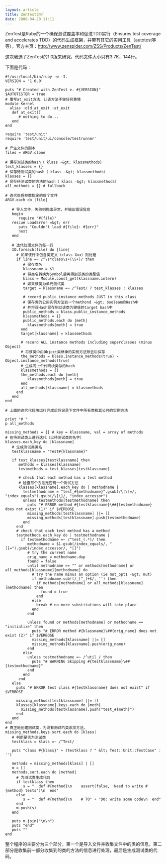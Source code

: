 ```yaml
--- 
layout: article
title: ZenTest分析
date: 2008-04-20 11:11
---
```

ZenTest是Ruby的一个确保测试覆盖率和促进TDD实行（Ensures test coverage and accelerates TDD）的代码生成框架，并带有其它的实用工具（autotest等等）。官方主页：http://www.zenspider.com/ZSS/Products/ZenTest/

这次我选了ZenTest的1.0版来研究，代码文件大小只有3.7K，144行。
<!--more-->
下面是代码：

    #!/usr/local/bin/ruby -w -I.
    VERSION = '1.0.0'

    puts "# Created with ZenTest v. #{VERSION}"
    $AUTOTESTER = true
    # 重写at_exit方法，让该方法不做任何事情
    module Kernel
      alias :old_at_exit :at_exit
       def at_exit()
          # nothing to do...
       end
    end
     
    require 'test/unit'
    require 'test/unit/ui/console/testrunner'
     
    # 产生文件的副本
    files = ARGV.clone
     
    # 保存测试类的hash（ klass -&gt; klassmethods）
    test_klasses = {}
    # 保存待测试类的hash（ klass -&gt; klassmethods）
    klasses = {}
    # 保存待测试类的方法的hash（ klass -&gt; klassmethods）
    all_methods = {} # fallback
     
    # 迭代处理参数指定的每个文件
    ARGV.each do |file|
     
       # 导入文件，失败则抛出异常，并输出错误信息
       begin
          require "#{file}"
       rescue LoadError =&gt; err
          puts "Couldn't load #{file}: #{err}"
          next
       end
     
       # 迭代处理文件的每一行
       IO.foreach(file) do |line|
         # 如果该行中包含类定义（class Xxx）则处理
         if line =~ /^\s*class\s+(\S+)/ then
            # 保存类名
            klassname = $1
            # 将类名转换为Symbol后再得到该类的类型值
            klass = Module.const_get(klassname.intern)
            # 如果该类为单元测试类
            target = klassname =~ /^Test/ ? test_klasses : klasses
     
            # record public instance methods JUST in this class
            # 保存类的公用实例方法到一个methond -&gt; boolean的Hash中
            # 并将该Hash保存到以该类为键值的target hash中
            public_methods = klass.public_instance_methods
            klassmethods = {}
            public_methods.each do |meth|
              klassmethods[meth] = true
           end
           target[klassname] = klassmethods
     
           # record ALL instance methods including superclasses (minus Object)
           # 将该类中由Object类继承的实例方法除去后保存
           the_methods = klass.instance_methods(true) - Object.instance_methods(true)
           # 生成同上个代码块类似的hash
           klassmethods = {}
           the_methods.each do |meth|
              klassmethods[meth] = true
           end
           all_methods[klassname] = klassmethods
         end
       end
    end
     
    # 上面的迭代代码块运行完成后将记录下文件中所有类和其公共的实例方法
     
    print "# "
    p all_methods
     
    missing_methods = {} # key = klassname, val = array of methods
    # 在待测试类上进行迭代（以待测试类的名字）
    klasses.each_key do |klassname|
       # 生成测试类类名
       testklassname = "Test#{klassname}"
     
       if test_klasses[testklassname] then
          methods = klasses[klassname]
          testmethods = test_klasses[testklassname]
     
          # check that each method has a test method
          # 检查每个方法是否有一个测试方法
          klasses[klassname].each_key do | methodname |
            testmethodname = "test_#{methodname}".gsub(/\[\]=/, "index_equals").gsub(/\[\]/, "index_accessor")
            unless testmethods[testmethodname] then
              puts "# ERROR method #{testklassname}\##{testmethodname} does not exist (1)" if $VERBOSE
              missing_methods[testklassname] ||= []
              missing_methods[testklassname].push(testmethodname)
            end
         end
         # check that each test method has a method
         testmethods.each_key do | testmethodname |
           if testmethodname =~ /^test_(.*)/ then
              methodname = $1.gsub(/index_equals/, "[]=").gsub(/index_accessor/, "[]")
              # try the current name
              orig_name = methodname.dup
              found = false
              until methodname == "" or methods[methodname] or all_methods[klassname][methodname] do
                # try the name minus an option (ie mut_opt1 -&gt; mut)
                if methodname.sub!(/_[^_]+$/, '') then
                  if methods[methodname] or all_methods[klassname][methodname] then
                    found = true
                  end
                else
                  break # no more substitutions will take place
                end
              end
     
              unless found or methods[methodname] or methodname == "initialize" then
                puts "# ERROR method #{klassname}\##{orig_name} does not exist (2)" if $VERBOSE
                missing_methods[klassname] ||= []
                missing_methods[klassname].push(orig_name)
              end
            else
              unless testmethodname =~ /^util_/ then
                puts "# WARNING Skipping #{testklassname}\##{testmethodname}"
              end
            end
          end
       else
         puts "# ERROR test class #{testklassname} does not exist" if $VERBOSE
    
         missing_methods[testklassname] ||= []
         klasses[klassname].keys.each do |meth|
           missing_methods[testklassname].push("test_#{meth}")
         end
       end
    end
    # 真正地创建测试类，为没有测试的类添加方法。
    missing_methods.keys.sort.each do |klass|
       # 判断是否为测试类
       testklass = klass =~ /^Test/
     
       puts "class #{klass}" + (testklass ? " &lt; Test::Unit::TestCase" : '')
     
       methods = missing_methods[klass] | []
       m = []
       methods.sort.each do |method|
         # 为测试类生成代码
         if testklass then
            s = "  def #{method}\n    assert(false, 'Need to write #{method} tests')\n  end"
         else
            s = "  def #{method}\n    # TO" + "DO: write some code\n  end"
         end
         m.push(s)
       end
     
       puts m.join("\n\n")
       puts "end"
       puts ""
    end

整个程序的主要分为三个部分，第一个是导入文件并收集文件中的类的信息，第二部分是收集前一部分收集到的类的方法的信息进行处理，最后是生成测试类的代码。
